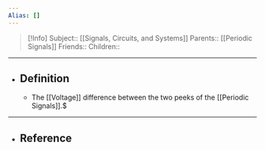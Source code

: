 ```yaml
---
Alias: []
---
```

> [!Info]
> Subject:: [[Signals, Circuits, and Systems]]
> Parents:: [[Periodic Signals]]
> Friends:: 
> Children:: 
---
- ## Definition
	- The [[Voltage]] difference between the two peeks of the [[Periodic Signals]].$
---
- ## Reference